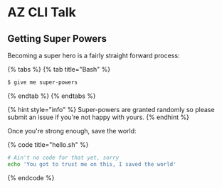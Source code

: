 # AZ CLI Talk

## Getting Super Powers

Becoming a super hero is a fairly straight forward process:

{% tabs %}
{% tab title="Bash" %}
```bash
$ give me super-powers
```
{% endtab %}
{% endtabs %}

{% hint style="info" %}
 Super-powers are granted randomly so please submit an issue if you're not happy with yours.
{% endhint %}

Once you're strong enough, save the world:

{% code title="hello.sh" %}
```bash
# Ain't no code for that yet, sorry
echo 'You got to trust me on this, I saved the world'
```
{% endcode %}



